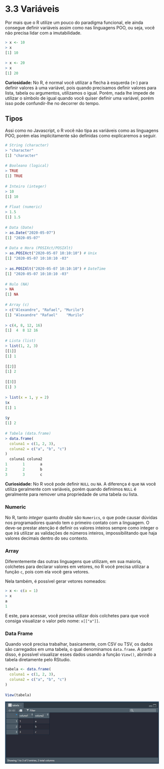 # 3.3 Variáveis

Por mais que o R utilize um pouco do paradigma funcional, ele ainda consegue definir variáveis assim como nas linguagens POO, ou seja, você não precisa lidar com a imutabilidade.

```r
> x <- 10
> x
[1] 10

> x <- 20
> x
[1] 20
```

**Curiosidade:** No R, é normal você utilizar a flecha à esquerda (<-) para definir valores à uma variável, pois quando precisamos definir valores para lista, tabela ou argumentos, utilizamos o igual. Porém, nada lhe impede de utilizar o símbolo de igual quando você quiser definir uma variável, porém isso pode confundir-lhe no decorrer do tempo.

## Tipos

Assi como no Javascript, o R você não tipa as variáveis como as linguagens POO, porém elas implicitamente são definidas como explicaremos a seguir.

```r
# String (character)
> "character"
[1] "character"

# Booleano (logical)
> TRUE
[1] TRUE

# Inteiro (integer)
> 10
[1] 10

# Float (numeric)
> 1.5
[1] 1.5

# Data (Date)
> as.Date("2020-05-07")
[1] "2020-05-07"

# Data e Hora (POSIXct/POSIXlt)
> as.POSIXct("2020-05-07 10:10:10") # Unix
[1] "2020-05-07 10:10:10 -03"

> as.POSIXlt("2020-05-07 10:10:10") # DateTime
[1] "2020-05-07 10:10:10 -03"

# Nulo (NA)
> NA
[1] NA

# Array (c)
> c("Alexandre", "Rafael", "Murilo")
[1] "Alexandre" "Rafael"    "Murilo"

> c(4, 8, 12, 16)
[1]  4  8 12 16

# Lista (list)
> list(1, 2, 3)
[[1]]
[1] 1

[[2]]
[1] 2

[[3]]
[1] 3

> list(x = 1, y = 2)
$x
[1] 1

$y
[1] 2

# Tabela (data.frame)
> data.frame(
  coluna1 = c(1, 2, 3),
  coluna2 = c("a", "b", "c")
)
  coluna1 coluna2
1       1       a
2       2       b
3       3       c
```

**Curiosidade:** No R você pode definir `NULL` ou `NA`. A diferença é que `NA` você utiliza geralmente com variáveis, porém quando definimos `NULL` é geralmente para remover uma propriedade de uma tabela ou lista.

### Numeric

No R, tanto *integer* quanto *double* são `Numerics`, o que pode causar dúvidas nos programadores quando tem o primeiro contato com a linguagem. O deve-se prestar atenção é definir os valores inteiros sempre como integer o que irá utilizar as validações de números inteiros, impossibilitando que haja valores decimais dentro do seu contexto.

### Array

Diferentemente das outras linguagens que utilizam, em sua maioria, colchetes para declarar valores em vetores, no R você precisa utilizar a função `c`, pois com ela você gera vetores.

Nela também, é possível gerar vetores nomeados:

```r
> x <- c(a = 1)
> x
a
1
```

E este, para acessar, você precisa utilizar dois colchetes para que você consiga visualizar o valor pelo nome: `x[["a"]]`.

### Data Frame

Quando você precisa trabalhar, basicamente, com CSV ou TSV, os dados são carregados em uma tabela, o qual denominamos `data.frame`. A partir disso, é possível visualizar esses dados usando a função `View()`, abrindo a tabela diretamente pelo RStudio.

```r
tabela <- data.frame(
  coluna1 = c(1, 2, 3),
  coluna2 = c("a", "b", "c")
)

View(tabela)
```

<img src="../../assets/tabela.jpg">